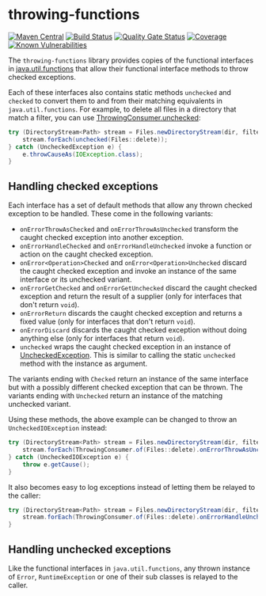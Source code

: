 # throwing-functions
[![Maven Central](https://img.shields.io/maven-central/v/com.github.robtimus/throwing-functions)](https://search.maven.org/artifact/com.github.robtimus/throwing-functions)
[![Build Status](https://github.com/robtimus/throwing-functions/actions/workflows/build.yml/badge.svg)](https://github.com/robtimus/throwing-functions/actions/workflows/build.yml)
[![Quality Gate Status](https://sonarcloud.io/api/project_badges/measure?project=com.github.robtimus%3Athrowing-functions&metric=alert_status)](https://sonarcloud.io/summary/overall?id=com.github.robtimus%3Athrowing-functions)
[![Coverage](https://sonarcloud.io/api/project_badges/measure?project=com.github.robtimus%3Athrowing-functions&metric=coverage)](https://sonarcloud.io/summary/overall?id=com.github.robtimus%3Athrowing-functions)
[![Known Vulnerabilities](https://snyk.io/test/github/robtimus/throwing-functions/badge.svg)](https://snyk.io/test/github/robtimus/throwing-functions)

The `throwing-functions` library provides copies of the functional interfaces in [java.util.functions](https://docs.oracle.com/en/java/javase/25/docs/api/java.base/java/util/function/package-summary.html) that allow their functional interface methods to throw checked exceptions.

Each of these interfaces also contains static methods `unchecked` and `checked` to convert them to and from their matching equivalents in `java.util.functions`. For example, to delete all files in a directory that match a filter, you can use [ThrowingConsumer.unchecked](https://robtimus.github.io/throwing-functions/apidocs/com.github.robtimus.function.throwing/com/github/robtimus/function/throwing/ThrowingConsumer.html#unchecked\(com.github.robtimus.function.throwing.ThrowingConsumer\)):

```java
try (DirectoryStream<Path> stream = Files.newDirectoryStream(dir, filter)) {
    stream.forEach(unchecked(Files::delete));
} catch (UncheckedException e) {
    e.throwCauseAs(IOException.class);
}
```

## Handling checked exceptions

Each interface has a set of default methods that allow any thrown checked exception to be handled. These come in the following variants:

* `onErrorThrowAsChecked` and `onErrorThrowAsUnchecked` transform the caught checked exception into another exception.
* `onErrorHandleChecked` and `onErrorHandleUnchecked` invoke a function or action on the caught checked exception.
* `onError<Operation>Checked` and `onError<Operation>Unchecked` discard the caught checked exception and invoke an instance of the same interface or its unchecked variant.
* `onErrorGetChecked` and `onErrorGetUnchecked` discard the caught checked exception and return the result of a supplier (only for interfaces that don't return `void`).
* `onErrorReturn` discards the caught checked exception and returns a fixed value (only for interfaces that don't return `void`).
* `onErrorDiscard` discards the caught checked exception without doing anything else (only for interfaces that return `void`).
* `unchecked` wraps the caught checked exception in an instance of [UncheckedException](https://robtimus.github.io/throwing-functions/apidocs/com.github.robtimus.function.throwing/com/github/robtimus/function/throwing/UncheckedException.html). This is similar to calling the static `unchecked` method with the instance as argument.

The variants ending with `Checked` return an instance of the same interface but with a possibly different checked exception that can be thrown.
The variants ending with `Unchecked` return an instance of the matching unchecked variant.

Using these methods, the above example can be changed to throw an `UncheckedIOException` instead:

```java
try (DirectoryStream<Path> stream = Files.newDirectoryStream(dir, filter)) {
    stream.forEach(ThrowingConsumer.of(Files::delete).onErrorThrowAsUnchecked(UncheckedIOException::new));
} catch (UncheckedIOException e) {
    throw e.getCause();
}
```

It also becomes easy to log exceptions instead of letting them be relayed to the caller:

```java
try (DirectoryStream<Path> stream = Files.newDirectoryStream(dir, filter)) {
    stream.forEach(ThrowingConsumer.of(Files::delete).onErrorHandleUnchecked(e -> logger.info("Failed to delete a file", e)));
}
```

## Handling unchecked exceptions

Like the functional interfaces in `java.util.functions`, any thrown instance of `Error`, `RuntimeException` or one of their sub classes is relayed to the caller.
